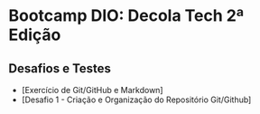 # Bootcamp DIO: Decola Tech 2ª Edição
## Desafios e Testes
* [Exercício de Git/GitHub e Markdown]
* [Desafio 1 - Criação e Organização do Repositório Git/Github]

